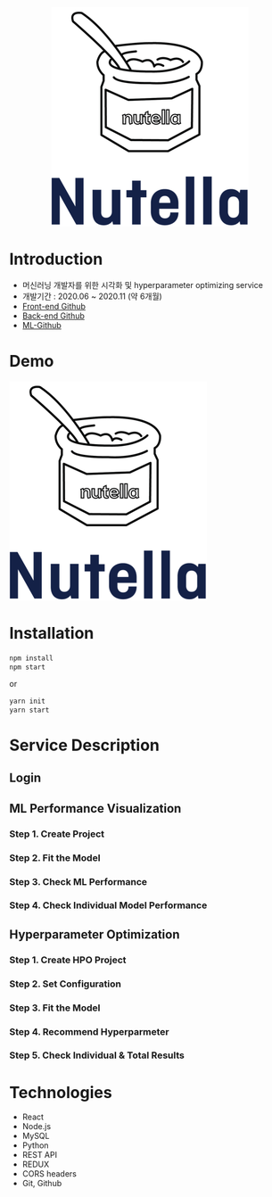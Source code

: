 <p align="center">
  <img src="src\components\LoginPage\logo@3x.png" alt="Nodemon Logo">
</p>

# Introduction

- 머신러닝 개발자를 위한 시각화 및 hyperparameter optimizing service
- 개발기간 : 2020.06 ~ 2020.11 (약 6개월)
- [Front-end Github](https://github.com/wecode-bootcamp-korea/9-Dr_strange-frontend)
- [Back-end Github](https://github.com/wecode-bootcamp-korea/9-Dr_strange-backend)
- [ML-Github]()

# Demo

[![](src\components\LoginPage\logo@3x.png)](https://youtu.be/x_OftNpGTy0)

<!--
# Model

![Model]() -->

# Installation

```
npm install
npm start
```

or

```
yarn init
yarn start
```

# Service Description

## Login

## ML Performance Visualization

### Step 1. Create Project

### Step 2. Fit the Model

### Step 3. Check ML Performance

### Step 4. Check Individual Model Performance

## Hyperparameter Optimization

### Step 1. Create HPO Project

### Step 2. Set Configuration

### Step 3. Fit the Model

### Step 4. Recommend Hyperparmeter

### Step 5. Check Individual & Total Results

# Technologies

- React
- Node.js
- MySQL
- Python
- REST API
- REDUX
- CORS headers
- Git, Github
